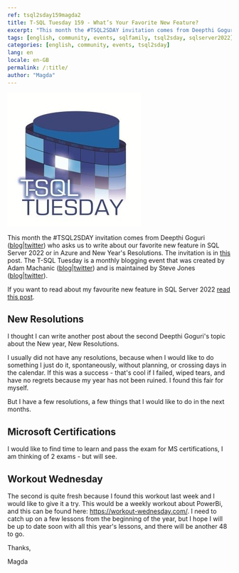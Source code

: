 ```yaml
---
ref: tsql2sday159magda2
title: T-SQL Tuesday 159 - What’s Your Favorite New Feature?
excerpt: "This month the #TSQL2SDAY invitation comes from Deepthi Goguri who asks us to write about our favorite new feature in SQL Server 2022 or in Azure and New Year's Resolutions."
tags: [english, community, events, sqlfamily, tsql2sday, sqlserver2022]
categories: [english, community, events, tsql2sday]
lang: en
locale: en-GB
permalink: /:title/
author: "Magda"
---
```


[![T-SQL Tuesday Logo](/assets/images/t-sql-tuesday-logo.jpg)](https://dbanuggets.com/2023/02/05/t-sql-tuesday-159-invitation-whats-your-new-favorite-feature/ "T-SQL Tuesday invitation")

This month the #TSQL2SDAY invitation comes from Deepthi Goguri ([blog](http://tsqltuesday.com/2023/02/07/t-sql-tuesday-159-whats-your-favorite-new-feature/)\|[twitter](https://twitter.com/dbanuggets)) who asks us to write about our favorite new feature in SQL Server 2022 or in Azure and New Year's Resolutions. The invitation is in [this](https://sqlstudies.com/2022/05/03/tsql-tuesday-127-invite-your-first-technical-job/) post. The T-SQL Tuesday is a monthly blogging event that was created by Adam Machanic ([blog](http://dataeducation.com/)\|[twitter](https://twitter.com/AdamMachanic)) and is maintained by Steve Jones ([blog](https://voiceofthedba.wordpress.com/)\|[twitter](https://twitter.com/way0utwest)).

If you want to read about my favourite new feature in SQL Server 2022 [read this post](2023-02-14-t-sql-tuesday-159-favourite-sql-server-2022-feature-magda).

##  New Resolutions
I thought I can write another post about the second Deepthi Goguri's  topic about the New year, New Resolutions.

I usually did not have any resolutions, because when I would like to do something I just do it, spontaneously, without planning, or crossing days in the calendar. If this was a success - that's cool if I failed, wiped tears, and have no regrets because my year has not been ruined. I found this fair for myself.

But I have a few resolutions, a few things that I would like to do in the next months. 

## Microsoft Certifications
I would like to find time to learn and pass the exam for MS certifications, I am thinking of 2 exams - but will see.

## Workout Wednesday
The second is quite fresh because I found this workout last week and I would like to give it a try. This would be a weekly workout about PowerBi, and this can be found here: https://workout-wednesday.com/. I need to catch up on a few lessons from the beginning of the year, but I hope I will be up to date soon with all this year's lessons, and there will be another 48 to go.

Thanks,

Magda

